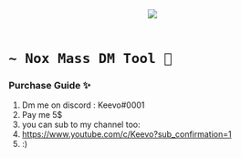 <div align="center">
  <img src="https://media.discordapp.net/attachments/877234096479289426/912441208675127337/unknown.png?width=743&height=387" align="center">
  <br>
  <br>
  <a href="#">
    <img src="">
  <br>
  <a href="">
    <img src="">
  </a>
  <a href="" alt="Support">
    </a>
</div>

# **`~ Nox Mass DM Tool 💸`**


### Purchase Guide ✨

1. Dm me on discord : Keevo#0001
2. Pay me 5$
3. you can sub to my channel too:
4. https://www.youtube.com/c/Keevo?sub_confirmation=1
5. :)
